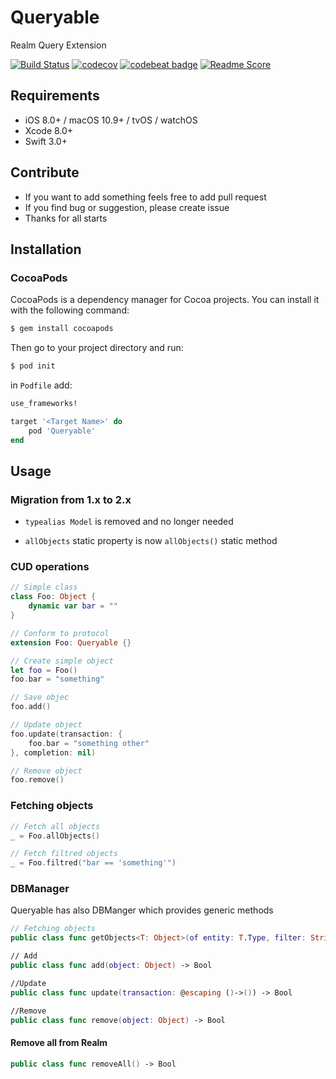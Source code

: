 # Queryable
Realm Query Extension

[![Build Status](https://travis-ci.org/quver/Queryable.svg?branch=master)](https://travis-ci.org/quver/Queryable)
[![codecov](https://codecov.io/gh/quver/Queryable/branch/master/graph/badge.svg)](https://codecov.io/gh/quver/Queryable)
[![codebeat badge](https://codebeat.co/badges/b3ce6404-16e5-448e-9445-eaa20ab51461)](https://codebeat.co/projects/github-com-quver-queryable)
[![Readme Score](http://readme-score-api.herokuapp.com/score.svg?url=https://github.com/quver/queryable)](http://clayallsopp.github.io/readme-score?url=https://github.com/quver/queryable)

## Requirements

* iOS 8.0+ / macOS 10.9+ / tvOS / watchOS
* Xcode 8.0+
* Swift 3.0+

## Contribute

* If you want to add something feels free to add pull request
* If you find bug or suggestion, please create issue
* Thanks for all starts

## Installation

### CocoaPods

CocoaPods is a dependency manager for Cocoa projects. You can install it with the following command:

```bash
$ gem install cocoapods
```

Then go to your project directory and run:

```bash
$ pod init
```

in `Podfile` add:

```ruby
use_frameworks!

target '<Target Name>' do
    pod 'Queryable'
end
```

## Usage

### Migration from 1.x to 2.x
* `typealias Model` is removed and no longer needed

* `allObjects` static property is now `allObjects()` static method

### CUD operations

```swift
// Simple class
class Foo: Object {
	dynamic var bar = ""
}

// Conform to protocol
extension Foo: Queryable {}

// Create simple object
let foo = Foo()
foo.bar = "something"

// Save objec
foo.add()

// Update object
foo.update(transaction: {
    foo.bar = "something other"
}, completion: nil)

// Remove object
foo.remove()
```

### Fetching objects

```swift
// Fetch all objects
_ = Foo.allObjects()

// Fetch filtred objects
_ = Foo.filtred("bar == 'something'")
```

### DBManager

Queryable has also DBManger which provides generic methods

```swift
// Fetching objects
public class func getObjects<T: Object>(of entity: T.Type, filter: String? = nil) -> [T]

// Add
public class func add(object: Object) -> Bool

//Update
public class func update(transaction: @escaping ()->()) -> Bool

//Remove
public class func remove(object: Object) -> Bool
```

#### Remove all from Realm

```swift
public class func removeAll() -> Bool
```
